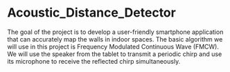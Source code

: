 # Acoustic_Distance_Detector
The goal of the project is to develop a user-friendly smartphone application that can accurately map the walls in indoor spaces. The basic algorithm we will use in this project is Frequency Modulated Continuous Wave (FMCW). We will use the speaker from the tablet to transmit a periodic chirp and use its microphone to receive the reflected chirp simultaneously.
